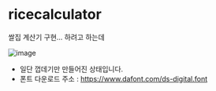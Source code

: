 # ricecalculator
쌀집 계산기 구현... 하려고 하는데

![image](https://github.com/creeras/ricecalculator/assets/4322821/c8ed7519-a2b2-439e-90c9-64da3e51a074)

* 일단 껍데기만 만들어진 상태입니다.
* 폰트 다운로드 주소 : https://www.dafont.com/ds-digital.font